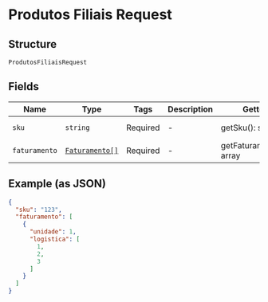 
# Produtos Filiais Request

## Structure

`ProdutosFiliaisRequest`

## Fields

| Name | Type | Tags | Description | Getter | Setter |
|  --- | --- | --- | --- | --- | --- |
| `sku` | `string` | Required | - | getSku(): string | setSku(string sku): void |
| `faturamento` | [`Faturamento[]`](../../doc/models/faturamento.md) | Required | - | getFaturamento(): array | setFaturamento(array faturamento): void |

## Example (as JSON)

```json
{
  "sku": "123",
  "faturamento": [
    {
      "unidade": 1,
      "logistica": [
        1,
        2,
        3
      ]
    }
  ]
}
```

